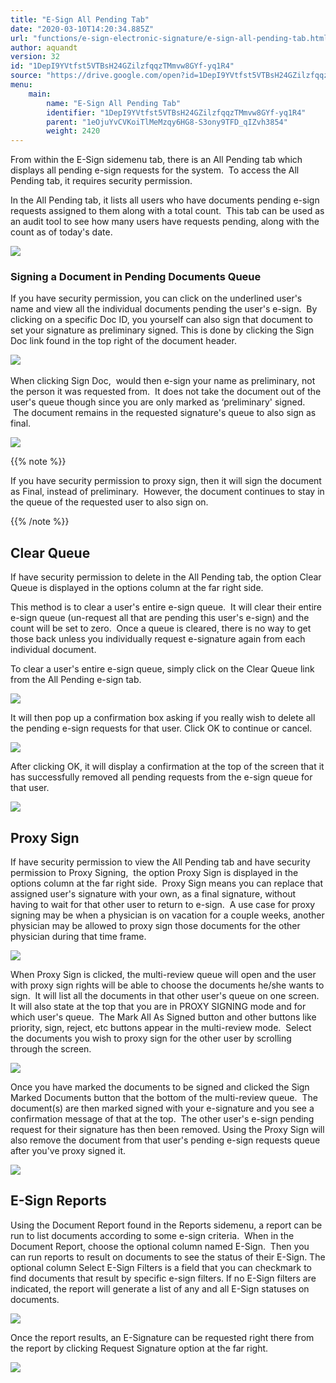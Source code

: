 ```yaml
---
title: "E-Sign All Pending Tab"
date: "2020-03-10T14:20:34.885Z"
url: "functions/e-sign-electronic-signature/e-sign-all-pending-tab.html"
author: aquandt
version: 32
id: "1DepI9YVtfst5VTBsH24GZilzfqqzTMmvw8GYf-yq1R4"
source: "https://drive.google.com/open?id=1DepI9YVtfst5VTBsH24GZilzfqqzTMmvw8GYf-yq1R4"
menu:
    main:
        name: "E-Sign All Pending Tab"
        identifier: "1DepI9YVtfst5VTBsH24GZilzfqqzTMmvw8GYf-yq1R4"
        parent: "1eOjuYvCVKoiTlMeMzqy6HG8-S3ony9TFD_qIZvh3854"
        weight: 2420
---
```

From within the E-Sign sidemenu tab, there is an All Pending tab which displays all pending e-sign requests for the system.  To access the All Pending tab, it requires security permission.

In the All Pending tab, it lists all users who have documents pending e-sign requests assigned to them along with a total count.  This tab can be used as an audit tool to see how many users have requests pending, along with the count as of today's date.



![](e-sign-all-pending-tab.images/image1.png)



### Signing a Document in Pending Documents Queue

If you have security permission, you can click on the underlined user's name and view all the individual documents pending the user's e-sign.  By clicking on a specific Doc ID, you yourself can also sign that document to set your signature as preliminary signed. This is done by clicking the Sign Doc link found in the top right of the document header.



![](e-sign-all-pending-tab.images/image2.png) 



When clicking Sign Doc,  would then e-sign your name as preliminary, not the person it was requested from.  It does not take the document out of the user's queue though since you are only marked as ‘preliminary' signed.  The document remains in the requested signature's queue to also sign as final.



![](e-sign-all-pending-tab.images/image3.png)



{{% note %}}

If you have security permission to proxy sign, then it will sign the document as Final, instead of preliminary.  However, the document continues to stay in the queue of the requested user to also sign on.

{{% /note %}}


## Clear Queue

If have security permission to delete in the All Pending tab, the option Clear Queue is displayed in the options column at the far right side.

This method is to clear a user's entire e-sign queue.  It will clear their entire e-sign queue (un-request all that are pending this user's e-sign) and the count will be set to zero.  Once a queue is cleared, there is no way to get those back unless you individually request e-signature again from each individual document.

To clear a user's entire e-sign queue, simply click on the Clear Queue link from the All Pending e-sign tab.



![](e-sign-all-pending-tab.images/image4.png)



It will then pop up a confirmation box asking if you really wish to delete all the pending e-sign requests for that user. Click OK to continue or cancel.



![](e-sign-all-pending-tab.images/image5.png)



After clicking OK, it will display a confirmation at the top of the screen that it has successfully removed all pending requests from the e-sign queue for that user.



![](e-sign-all-pending-tab.images/image6.png)



## Proxy Sign

If have security permission to view the All Pending tab and have security permission to Proxy Signing,  the option Proxy Sign is displayed in the options column at the far right side.  Proxy Sign means you can replace that assigned user's signature with your own, as a final signature, without having to wait for that other user to return to e-sign.  A use case for proxy signing may be when a physician is on vacation for a couple weeks, another physician may be allowed to proxy sign those documents for the other physician during that time frame.



![](e-sign-all-pending-tab.images/image7.png)



When Proxy Sign is clicked, the multi-review queue will open and the user with proxy sign rights will be able to choose the documents he/she wants to sign.  It will list all the documents in that other user's queue on one screen. It will also state at the top that you are in PROXY SIGNING mode and for which user's queue.  The Mark All As Signed button and other buttons like priority, sign, reject, etc buttons appear in the multi-review mode.  Select the documents you wish to proxy sign for the other user by scrolling through the screen.



![](e-sign-all-pending-tab.images/image8.png)



Once you have marked the documents to be signed and clicked the Sign Marked Documents button that the bottom of the multi-review queue.  The document(s) are then marked signed with your e-signature and you see a confirmation message of that at the top.  The other user's e-sign pending request for their signature has then been removed. Using the Proxy Sign will also remove the document from that user's pending e-sign requests queue after you've proxy signed it.



![](e-sign-all-pending-tab.images/image9.png)

## E-Sign Reports

Using the Document Report found in the Reports sidemenu, a report can be run to list documents according to some e-sign criteria.  When in the Document Report, choose the optional column named E-Sign.  Then you can run reports to result on documents to see the status of their E-Sign. The optional column Select E-Sign Filters is a field that you can checkmark to find documents that result by specific e-sign filters. If no E-Sign filters are indicated, the report will generate a list of any and all E-Sign statuses on documents.



![](e-sign-all-pending-tab.images/image10.png)



Once the report results, an E-Signature can be requested right there from the report by clicking Request Signature option at the far right.



![](e-sign-all-pending-tab.images/image11.png)



